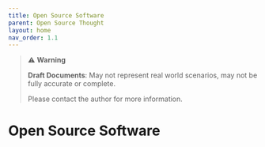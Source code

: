 ```yaml
---
title: Open Source Software
parent: Open Source Thought
layout: home
nav_order: 1.1
---
```

> ⚠️ **Warning**
>  
> **Draft Documents**: May not represent real world scenarios, may not be fully accurate or complete.
>
> Please contact the author for more information.
> 

# Open Source Software